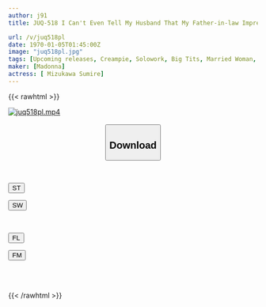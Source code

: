 ```yaml
---
author: j91
title: JUQ-518 I Can't Even Tell My Husband That My Father-in-law Impregnated Me... -I Was Creampied Over And Over Again During A 1-night, 2-day Hot Spring Trip. - Mizukawa Violet

url: /v/juq518pl
date: 1970-01-05T01:45:00Z
image: "juq518pl.jpg"
tags: [Upcoming releases, Creampie, Solowork, Big Tits, Married Woman, Mature Woman, Hot Spring	]
maker: [Madonna]
actress: [ Mizukawa Sumire]
---
```



{{< rawhtml >}}

<div class="video" data-videoid="pending_link.html">
    <a href="javascript:;">
        <img src="/v/juq518pl/juq518pl.jpg" width="WIDTH" height="HEIGHT" alt="juq518pl.mp4" loading="lazy">
    </a>
</div>

<script type="text/javascript" src="https://j91.asia/asset/on-demand-pend.js"></script>

<br>
  <link rel="stylesheet" href="https://j91.asia/asset/bs5.css">
  
  <center>
  <button class="btn btn-primary" type="button" data-bs-toggle="collapse" data-bs-target=".multi-collapse" aria-expanded="false" aria-controls="multiCollapseExample1 multiCollapseExample2"><h2>Download</h2></button></center>
</p>
<div class="row">
  <div class="col">
    <div class="collapse multi-collapse" id="multiCollapseExample1">
      <div class="card card-body">
	      	      <br>
<div class="buttons">  
<p><a href="https://j91.asia/pending_link.html" target="_blank"><button class="btn-hover color-3"><i class="fa fa-download"></i> ST</button></a></p>
<p><a href="https://j91.asia/pending_link.html" target="_blank"><button class="btn-hover color-2"><i class="fa fa-download"></i> SW</button></a></p></div>
    </div>
  </div>
</div>
  <div class="col">
    <div class="collapse multi-collapse" id="multiCollapseExample2">
      <div class="card card-body">
	      <br>
<div class="buttons">
<p><a href="https://j91.asia/pending_link.html" target="_blank"><button class="btn-hover color-9"><i class="fa fa-download"></i> FL</button></a></p>
<p><a href="https://j91.asia/pending_link.html" target="_blank"><button class="btn-hover color-8"><i class="fa fa-download"></i> FM</button></a></p></div>
<br><br>
      </div>
    </div>
  </div>
</div>

{{< /rawhtml >}}